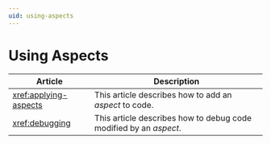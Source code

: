 ```yaml
---
uid: using-aspects
---
```


# Using Aspects
 

| Article                 | Description                                                                                                                                            |
|-------------------------|--------------------------------------------------------------------------------------------------------------------------------------------------------|
| <xref:applying-aspects> | This article describes how to add an _aspect_ to code.    |
| <xref:debugging> | This article describes how to debug code modified by an _aspect_.    |
